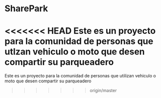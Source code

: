 # SharePark
<<<<<<< HEAD
Este es un proyecto para la comunidad de personas que utlzan vehiculo o moto que desen compartir su parqueadero
=======
Este es un proyecto para la comunidad de personas que utilizan vehiculo o moto que desen compartir su parqueadero
>>>>>>> origin/master
